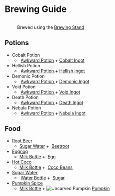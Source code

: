 # Brewing Guide

<figure><img src="https://minecraft.wiki/images/thumb/Brewing_Stand_(empty)_JE10.png/150px-Brewing_Stand_(empty)_JE10.png?58d74" alt=""><figcaption><p>Brewed using the <a href="https://minecraft.wiki/w/Brewing_Stand">Brewing Stand</a></p></figcaption></figure>

## Potions

* Cobalt Potion
  * <img src="https://minecraft.wiki/images/Water_Bottle_JE2_BE2.png?acae5" alt="" data-size="line"> [Awkward Potion](https://minecraft.wiki/w/Potion#Base_potions) + <img src="https://github.com/user-attachments/assets/a5a960ad-9791-4325-9ff0-dd820bece694" alt="" data-size="line">[Cobalt Ingot](../items/ingots/cobalt-ingot.md)
* Hellish Potion
  * <img src="https://minecraft.wiki/images/Water_Bottle_JE2_BE2.png?acae5" alt="" data-size="line"> [Awkward Potion ](https://minecraft.wiki/w/Potion#Base_potions)+ [Hellish Ingot](../items/ingots/hellish-ingot.md)
* Demonic Potion
  * <img src="https://minecraft.wiki/images/Water_Bottle_JE2_BE2.png?acae5" alt="" data-size="line"> [Awkward Potion ](https://minecraft.wiki/w/Potion#Base_potions)+ [Demonic Ingot](../items/ingots/demonic-ingot.md)
* Void Potion
  * <img src="https://minecraft.wiki/images/Water_Bottle_JE2_BE2.png?acae5" alt="" data-size="line"> [Awkward Potion ](https://minecraft.wiki/w/Potion#Base_potions)+ [Void Ingot](../items/ingots/void-ingot.md)
* Death Potion
  * <img src="https://minecraft.wiki/images/Water_Bottle_JE2_BE2.png?acae5" alt="" data-size="line"> [Awkward Potion ](https://minecraft.wiki/w/Potion#Base_potions)+ <img src="https://github.com/user-attachments/assets/f4818c7c-f8c9-4218-b546-70a6a439e4cb" alt="" data-size="line">[Death Ingot](../items/ingots/death-ingot.md)
* Nebula Potion
  * <img src="https://minecraft.wiki/images/Water_Bottle_JE2_BE2.png?acae5" alt="" data-size="line"> [Awkward Potion](https://minecraft.wiki/w/Potion#Base_potions) + <img src="https://github.com/user-attachments/assets/21b0e1ab-de86-4f43-8618-453683820f4b" alt="" data-size="line">[Nebula Ingot](../items/ingots/nebula-ingot.md)

## Food

* [Root Beer](../items/foods/root-beer.md)
  * <img src="https://github.com/user-attachments/assets/81d985f3-0c44-468e-ba2e-65c26664b823" alt="" data-size="line">[Sugar Water](../items/foods/sugar-water.md) + <img src="https://minecraft.wiki/images/Beetroot_JE2_BE2.png?649dc" alt="" data-size="line"> [Beetroot](https://minecraft.wiki/w/Beetroot)
* [Eggnog](../items/foods/eggnog.md)
  * <img src="https://github.com/user-attachments/assets/ab064ff8-ecab-4101-b7e7-a7ec210c4788" alt="" data-size="line">[Milk Bottle](../items/foods/milk-bottle.md) + <img src="https://minecraft.wiki/images/thumb/Egg_JE2_BE2.png/150px-Egg_JE2_BE2.png?495d9" alt="" data-size="line"> [Egg](https://minecraft.wiki/w/Egg)
* [Hot Coco](../items/foods/hot-coco.md)
  * <img src="https://github.com/user-attachments/assets/ab064ff8-ecab-4101-b7e7-a7ec210c4788" alt="" data-size="line">[Milk Bottle](../items/foods/milk-bottle.md) + <img src="https://minecraft.wiki/images/thumb/Cocoa_Beans_JE4_BE3.png/150px-Cocoa_Beans_JE4_BE3.png?48f20" alt="" data-size="line"> [Coco Beans](https://minecraft.wiki/w/Cocoa_Beans)
* <img src="https://github.com/user-attachments/assets/81d985f3-0c44-468e-ba2e-65c26664b823" alt="" data-size="line">[Sugar Water](../items/foods/sugar-water.md)
  * <img src="https://minecraft.wiki/images/Water_Bottle_JE2_BE2.png?acae5" alt="" data-size="line"> [Water Bottle](https://minecraft.wiki/w/Potion#Base_potions) + <img src="https://minecraft.wiki/images/Sugar_JE2_BE2.png?9185b" alt="" data-size="line"> [Sugar](https://minecraft.wiki/w/Sugar)
* <img src="https://github.com/user-attachments/assets/a96961e2-9018-4f25-bcc5-811abff55a78" alt="" data-size="line">[Pumpkin Spice](../items/foods/pumpkin-spice.md)
  * <img src="https://github.com/user-attachments/assets/ab064ff8-ecab-4101-b7e7-a7ec210c4788" alt="" data-size="line">[Milk Bottle](../items/foods/milk-bottle.md) + <img src="https://minecraft.wiki/images/thumb/Carved_Pumpkin_(N)_JE5.png/150px-Carved_Pumpkin_(N)_JE5.png?32a4a" alt="Uncarved Pumpkin" data-size="line"> [Pumpkin](https://minecraft.wiki/w/Pumpkin)


